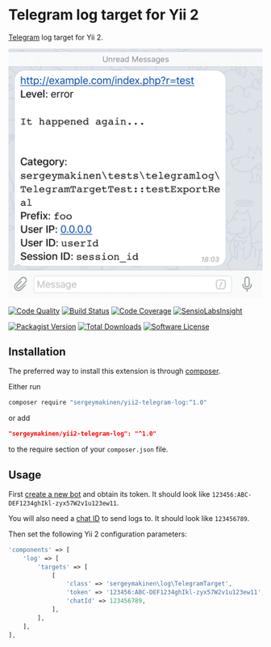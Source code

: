 # Telegram log target for Yii 2

[Telegram](https://telegram.org) log target for Yii 2.

![Screenshot](docs/README.png)

[![Code Quality](https://img.shields.io/scrutinizer/g/sergeymakinen/yii2-telegram-log.svg?style=flat-square)](https://scrutinizer-ci.com/g/sergeymakinen/yii2-telegram-log) [![Build Status](https://img.shields.io/travis/sergeymakinen/yii2-telegram-log.svg?style=flat-square)](https://travis-ci.org/sergeymakinen/yii2-telegram-log) [![Code Coverage](https://img.shields.io/codecov/c/github/sergeymakinen/yii2-telegram-log.svg?style=flat-square)](https://codecov.io/gh/sergeymakinen/yii2-telegram-log) [![SensioLabsInsight](https://img.shields.io/sensiolabs/i/8b4f3236-7c78-42d1-8355-54605598d941.svg?style=flat-square)](https://insight.sensiolabs.com/projects/8b4f3236-7c78-42d1-8355-54605598d941)

[![Packagist Version](https://img.shields.io/packagist/v/sergeymakinen/yii2-telegram-log.svg?style=flat-square)](https://packagist.org/packages/sergeymakinen/yii2-telegram-log) [![Total Downloads](https://img.shields.io/packagist/dt/sergeymakinen/yii2-telegram-log.svg?style=flat-square)](https://packagist.org/packages/sergeymakinen/yii2-telegram-log) [![Software License](https://img.shields.io/badge/license-MIT-brightgreen.svg?style=flat-square)](LICENSE)

## Installation

The preferred way to install this extension is through [composer](https://getcomposer.org/download/).

Either run

```bash
composer require "sergeymakinen/yii2-telegram-log:^1.0"
```

or add

```json
"sergeymakinen/yii2-telegram-log": "^1.0"
```

to the require section of your `composer.json` file.

## Usage

First [create a new bot](https://core.telegram.org/bots#6-botfather) and obtain its token. It should look like `123456:ABC-DEF1234ghIkl-zyx57W2v1u123ew11`.

You will also need a [chat ID](https://stackoverflow.com/questions/31078710/how-to-obtain-telegram-chat-id-for-a-specific-user) to send logs to. It should look like `123456789`.

Then set the following Yii 2 configuration parameters:

```php
'components' => [
    'log' => [
        'targets' => [
            [
                'class' => 'sergeymakinen\log\TelegramTarget',
                'token' => '123456:ABC-DEF1234ghIkl-zyx57W2v1u123ew11',
                'chatId' => 123456789,
            ],
        ],
    ],
],
```
